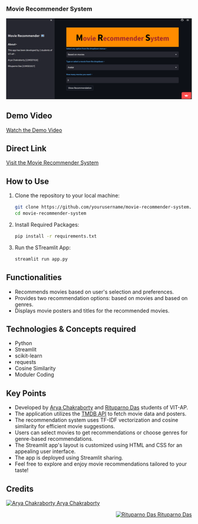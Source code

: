 ### Movie Recommender System

![Movie Recommender System](pic01.png)


## Demo Video

[Watch the Demo Video](#)
## Direct Link

[Visit the Movie Recommender System](https://movierecomm.streamlit.app/) 

## How to Use

1. Clone the repository to your local machine:
   ```bash
   git clone https://github.com/yourusername/movie-recommender-system.git
   cd movie-recommender-system
2. Install Required Packages:
   ```bash
   pip install -r requirements.txt
3. Run the STreamlit App:
   ```bash
   streamlit run app.py

 ## Functionalities

- Recommends movies based on user's selection and preferences.
- Provides two recommendation options: based on movies and based on genres.
- Displays movie posters and titles for the recommended movies.

## Technologies & Concepts required
- Python
- Streamlit
- scikit-learn
- requests
- Cosine Similarity
- Moduler Coding
  

## Key Points
- Developed by [Arya Chakraborty](https://www.linkedin.com/in/arya-chakraborty2002/) and [Rituparno Das](https://www.linkedin.com/in/rituparno-das-473a01198/) students of VIT-AP.
- The application utilizes the [TMDB API](https://developer.themoviedb.org/docs/getting-started) to fetch movie data and posters.
- The recommendation system uses TF-IDF vectorization and cosine similarity for efficient movie suggestions.
- Users can select movies to get recommendations or choose genres for genre-based recommendations.
- The Streamlit app's layout is customized using HTML and CSS for an appealing user interface.
- The app is deployed using Streamlit sharing.
- Feel free to explore and enjoy movie recommendations tailored to your taste!

## Credits  

<p align="left">
  <a href="https://arya920.github.io/My_Portfolio/">
    <img src="Arya_Chakraborty.jpg" alt="Arya Chakraborty" width="150">
  Arya Chakraborty
  </a>
</p>

<p align="right">
  <a href="https://www.linkedin.com/in/rituparno-das-473a01198/">
    <img src="Rituparno_Das.jpg" alt="Rituparno Das" width="150">
  Rituparno Das
  </a>
</p>
